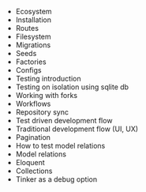 - Ecosystem
- Installation
- Routes
- Filesystem
- Migrations
- Seeds
- Factories
- Configs
- Testing introduction
- Testing on isolation using sqlite db
- Working with forks
- Workflows
- Repository sync
- Test driven development flow
- Traditional development flow (UI, UX)
- Pagination
- How to test model relations
- Model relations
- Eloquent
- Collections
- Tinker as a debug option